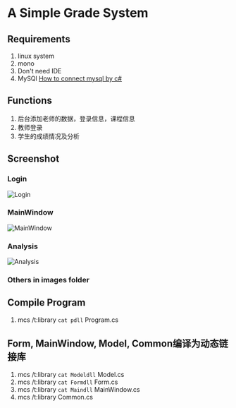 
# A Simple Grade System 

## Requirements
1. linux system
2. mono
3. Don't need IDE
4. MySQl [How to connect mysql by c#](http://www.coderzs.top/2018/04/20/mysql_ssl/)


## Functions
1. 后台添加老师的数据，登录信息，课程信息
2. 教师登录
3. 学生的成绩情况及分析

## Screenshot

### Login
![Login](https://raw.githubusercontent.com/stevenshuang/WinFormDemo/master/images/login.png)

### MainWindow
![MainWindow](https://raw.githubusercontent.com/stevenshuang/WinFormDemo/master/images/MainWindow.png)

### Analysis
![Analysis](https://raw.githubusercontent.com/stevenshuang/WinFormDemo/master/images/Analysis.png)

### Others in images folder


## Compile Program
1. mcs /t:library `cat pdll` Program.cs

## Form, MainWindow, Model, Common编译为动态链接库
1. mcs /t:library `cat Modeldll`  Model.cs
2. mcs /t:library `cat Formdll` Form.cs
3. mcs /t:library `cat Maindll` MainWindow.cs
4. mcs /t:library Common.cs

